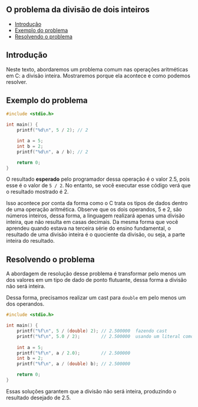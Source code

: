 ## O problema da divisão de dois inteiros

<!-- toc -->
- [Introdução](#introdução)
- [Exemplo do problema](#exemplo-do-problema)
- [Resolvendo o problema](#resolvendo-o-problema)
<!-- toc -->

## Introdução

Neste texto, abordaremos um problema comum nas operações aritméticas em C: a divisão inteira. Mostraremos porque ela acontece e como podemos resolver.

## Exemplo do problema

```c
#include <stdio.h>

int main() {
    printf("%d\n", 5 / 2); // 2

    int a = 5;
    int b = 2;
    printf("%d\n", a / b); // 2

    return 0;
}
```

O resultado **esperado** pelo programador dessa operação é o valor 2.5, pois esse é o valor de `5 / 2`. No entanto, se você executar esse código verá que o resultado mostrado é 2.

Isso acontece por conta da forma como o C trata os tipos de dados dentro de uma operação aritmética. Observe que os dois operandos, 5 e 2, são números inteiros, dessa forma, a linguagem realizará apenas uma divisão inteira, que não resulta em casas decimais. Da mesma forma que você aprendeu quando estava na terceira série do ensino fundamental, o resultado de uma divisão inteira é o quociente da divisão, ou seja, a parte inteira do resultado.

## Resolvendo o problema

A abordagem de resolução desse problema é transformar pelo menos um dos valores em um tipo de dado de ponto flutuante, dessa forma a divisão não será inteira.

Dessa forma, precisamos realizar um cast para `double` em pelo menos um dos operandos.

```c
#include <stdio.h>

int main() {
    printf("%f\n", 5 / (double) 2); // 2.500000  fazendo cast
    printf("%f\n", 5.0 / 2);        // 2.500000  usando um literal como ponto flutuante
    
    int a = 5;
    printf("%f\n", a / 2.0);        // 2.500000
    int b = 2;
    printf("%f\n", a / (double) b); // 2.500000

    return 0;
}
```

Essas soluções garantem que a divisão não será inteira, produzindo o resultado desejado de 2.5.
